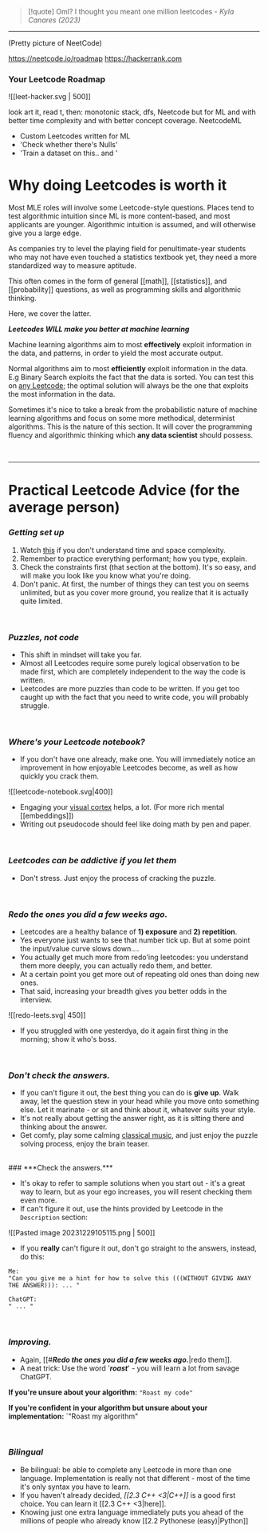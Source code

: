 > [!quote] Oml? I thought you meant one million leetcodes - *Kyla Canares (2023)*

---

(Pretty picture of NeetCode)

https://neetcode.io/roadmap
https://hackerrank.com
### Your Leetcode Roadmap

![[leet-hacker.svg | 500]]


look art it, read t, then: monotonic stack, dfs, 
Neetcode but for ML and with better time complexity and with better concept coverage. 
NeetcodeML 
- Custom Leetcodes written for ML
- 'Check whether there's Nulls'
- 'Train a dataset on this.. and '


# Why doing Leetcodes is worth it

Most MLE roles will involve some Leetcode-style questions. Places tend to test algorithmic intuition since ML is more content-based, and most applicants are younger. Algorithmic intuition is assumed, and will otherwise give you a large edge. 

As companies try to level the playing field for penultimate-year students who may not have even touched a statistics textbook yet, they need a more standardized way to measure aptitude. 

This often comes in the form of general [[math]], [[statistics]], and [[probability]] questions, as well as programming skills and algorithmic thinking. 

Here, we cover the latter. 

***Leetcodes WILL make you better at machine learning***

Machine learning algorithms aim to most **effectively** exploit information in the data, and patterns, in order to yield the most accurate output. 

Normal algorithms aim to most **efficiently** exploit information in the data. E.g Binary Search exploits the fact that the data is sorted. You can test this on [any Leetcode](); the optimal solution will always be the one that exploits the most information in the data.

Sometimes it's nice to take a break from the probabilistic nature of machine learning algorithms and focus on some more methodical, determinist algorithms. This is the nature of this section. It will cover the programming fluency and algorithmic thinking which **any data scientist** should possess. 

<br>

---

# Practical Leetcode Advice (for the average person)

### ***Getting set up***

1. Watch [this](https://youtu.be/BgLTDT03QtU?si=rpC7gzR6H2NUHeOD) if you don't understand time and space complexity. 
2. Remember to practice everything performant; how you type, explain. 
3. Check the constraints first (that section at the bottom). It's so easy, and will make you look like you know what you're doing. 
4. Don't panic. At first, the number of things they can test you on seems unlimited, but as you cover more ground, you realize that it is actually quite limited. 

<br>

### ***Puzzles, not code***

- This shift in mindset will take you far. 
- Almost all Leetcodes require some purely logical observation to be made first, which are completely independent to the way the code is written. 
- Leetcodes are more puzzles than code to be written. If you get too caught up with the fact that you need to write code, you will probably struggle.


<br>

### ***Where's your Leetcode notebook?***

- If you don't have one already, make one. You will immediately notice an improvement in how enjoyable Leetcodes become, as well as how quickly you crack them. 

![[leetcode-notebook.svg|400]]

- Engaging your [visual cortex](https://en.wikipedia.org/wiki/Visual_cortex) helps, a lot. (For more rich mental [[embeddings]])
- Writing out pseudocode should feel like doing math by pen and paper. 

<br>

### ***Leetcodes can be addictive if you let them***

- Don't stress. Just enjoy the process of cracking the puzzle.

<br>

### ***Redo the ones you did a few weeks ago.***

- Leetcodes are a healthy balance of **1) exposure** and **2) repetition**. 
- Yes everyone just wants to see that number tick up. But at some point the input/value curve slows down....
- You actually get much more from redo'ing leetcodes: you understand them more deeply, you can actually redo them, and better. 
- At a certain point you get more out of repeating old ones than doing new ones. 
- That said, increasing your breadth gives you better odds in the interview. 

![[redo-leets.svg| 450]]
- If you struggled with one yesterdya, do it again first thing in the morning; show it who's boss. 
<br>

### ***Don't check the answers.***

- If you can't figure it out, the best thing you can do is **give up**. Walk away, let the question stew in your head while you move onto something else. Let it marinate - or sit and think about it, whatever suits your style. 
- It's not really about getting the answer right, as it is sitting there and thinking about the answer. 
- Get comfy, play some calming [classical music](), and just enjoy the puzzle solving process, enjoy the brain teaser. 

<br>
### ***Check the answers.***

- It's okay to refer to sample solutions when you start out - it's a great way to learn, but as your ego increases, you will resent checking them even more. 
- If can't figure it out, use the hints provided by Leetcode in the `Description` section: 

![[Pasted image 20231229105115.png | 500]]

- If you **really** can't figure it out, don't go straight to the answers, instead, do this: 

```text
Me:
"Can you give me a hint for how to solve this (((WITHOUT GIVING AWAY THE ANSWER))): ... "

ChatGPT:
" ... "
```

<br>

### ***Improving.***

- Again, [[#***Redo the ones you did a few weeks ago.***|redo them]]. 
- A neat trick: Use the word '***roast***' - you will learn a lot from savage ChatGPT. 

**If you're unsure about your algorithm:** `"Roast my code"`

**If you're confident in your algorithm but unsure about your implementation:** `"Roast my algorithm"


<br>

### ***Bilingual***

- Be bilingual: be able to complete any Leetcode in more than one language. Implementation is really not that different - most of the time it's only syntax you have to learn. 
- If you haven't already decided, *[[2.3 C++ <3|C++]]* is a good first choice. You can learn it [[2.3 C++ <3|here]]. 
- Knowing just one extra language immediately puts you ahead of the millions of people who already know [[2.2 Pythonese (easy)|Python]]

<br>